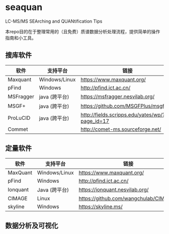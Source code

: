 # seaquan

LC-MS/MS SEArching and QUANtification Tips

本repo目的在于整理常用的（且免费）质谱数据分析处理流程，提供简单的操作指南和小工具。



## 搜库软件

| 软件      | 支持平台      | 链接                                           |
| --------- | ------------- | ---------------------------------------------- |
| Maxquant  | Windows/Linux | https://www.maxquant.org/                      |
| pFind     | Windows       | http://pfind.ict.ac.cn/                        |
| MSFragger | java (跨平台) | https://msfragger.nesvilab.org/                |
| MSGF+     | java (跨平台) | https://github.com/MSGFPlus/msgfplus           |
| ProLuCID  | java (跨平台) | http://fields.scripps.edu/yates/wp/?page_id=17 |
| Commet    |               | http://comet-ms.sourceforge.net/               |



## 定量软件

| 软件     | 支持平台      | 链接                                  |
| -------- | ------------- | ------------------------------------- |
| MaxQuant | Windows/Linux | https://www.maxquant.org/             |
| pFind    | Windows       | http://pfind.ict.ac.cn/               |
| Ionquant | Java (跨平台) | https://ionquant.nesvilab.org/        |
| CIMAGE   | Linux         | https://github.com/wangchulab/CIMAGE2 |
| skyline  | Windows       | https://skyline.ms/                   |



## 数据分析及可视化

